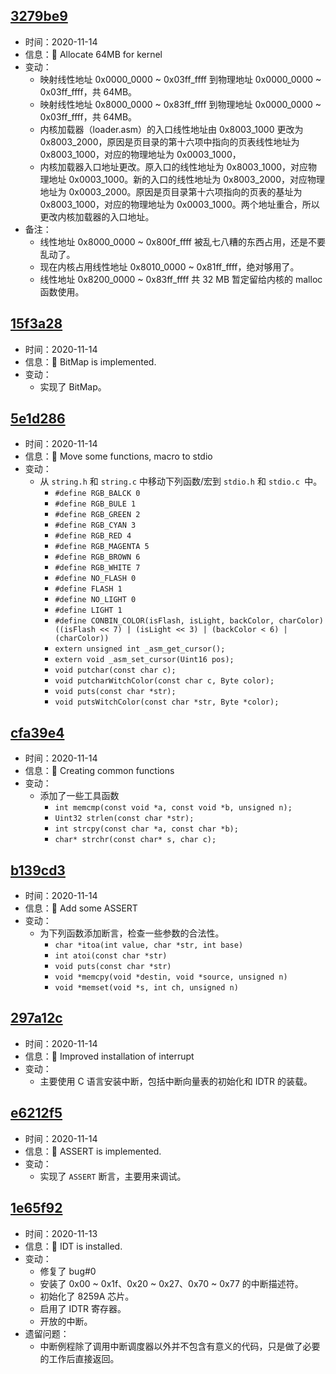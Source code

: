 ## [3279be9](https://github.com/ADD-SP/MiniOS/commit/3279be984483efb8a88e56bc31c65aadb16858ae)

* 时间：2020-11-14
* 信息：:triangular_flag_on_post: Allocate 64MB for kernel
* 变动：
    * 映射线性地址 0x0000_0000 ~ 0x03ff_ffff 到物理地址 0x0000_0000 ~ 0x03ff_ffff，共 64MB。
    * 映射线性地址 0x8000_0000 ~ 0x83ff_ffff 到物理地址 0x0000_0000 ~ 0x03ff_ffff，共 64MB。
    * 内核加载器（loader.asm）的入口线性地址由 0x8003_1000 更改为 0x8003_2000，原因是页目录的第十六项中指向的页表线性地址为 0x8003_1000，对应的物理地址为 0x0003_1000，
    * 内核加载器入口地址更改。原入口的线性地址为 0x8003_1000，对应物理地址 0x0003_1000。新的入口的线性地址为 0x8003_2000，对应物理地址为 0x0003_2000。原因是页目录第十六项指向的页表的基址为 0x8003_1000，对应的物理地址为 0x0003_1000。两个地址重合，所以更改内核加载器的入口地址。
* 备注：
    * 线性地址 0x8000_0000 ~ 0x800f_ffff 被乱七八糟的东西占用，还是不要乱动了。
    * 现在内核占用线性地址 0x8010_0000 ~ 0x81ff_ffff，绝对够用了。
    * 线性地址 0x8200_0000 ~ 0x83ff_ffff 共 32 MB 暂定留给内核的 malloc 函数使用。


## [15f3a28](https://github.com/ADD-SP/MiniOS/commit/15f3a28836fee64884018b9f0a392bdae0b2e634)

* 时间：2020-11-14
* 信息：:triangular_flag_on_post: BitMap is implemented.
* 变动：
    * 实现了 BitMap。

## [5e1d286](https://github.com/ADD-SP/MiniOS/commit/5e1d286bcef4f27b77985e3b67626825cbc75894)

* 时间：2020-11-14
* 信息：:truck: Move some functions, macro to stdio
* 变动：
    * 从 `string.h` 和 `string.c` 中移动下列函数/宏到 `stdio.h` 和 `stdio.c `中。
        * `#define RGB_BALCK 0`
        * `#define RGB_BULE 1`
        * `#define RGB_GREEN 2`
        * `#define RGB_CYAN 3`
        * `#define RGB_RED 4`
        * `#define RGB_MAGENTA 5`
        * `#define RGB_BROWN 6`
        * `#define RGB_WHITE 7`
        * `#define NO_FLASH 0`
        * `#define FLASH 1`
        * `#define NO_LIGHT 0`
        * `#define LIGHT 1`
        * `#define CONBIN_COLOR(isFlash, isLight, backColor, charColor) ((isFlash << 7) | (isLight << 3) | (backColor < 6) | (charColor))`
        * `extern unsigned int _asm_get_cursor();`
        * `extern void _asm_set_cursor(Uint16 pos);`
        * `void putchar(const char c);`
        * `void putcharWitchColor(const char c, Byte color);`
        * `void puts(const char *str);`
        * `void putsWitchColor(const char *str, Byte *color);`

## [cfa39e4](https://github.com/ADD-SP/MiniOS/commit/cfa39e4b3e7f7c03cdcf53edf72164231202ed96)

* 时间：2020-11-14
* 信息：:triangular_flag_on_post: Creating common functions
* 变动：
    * 添加了一些工具函数
        * `int memcmp(const void *a, const void *b, unsigned n);`
        * `Uint32 strlen(const char *str);`
        * `int strcpy(const char *a, const char *b);`
        * `char* strchr(const char* s, char c);`

## [b139cd3](https://github.com/ADD-SP/MiniOS/commit/b139cd39847203e54482ac53c5fcc85e81fd98cf)

* 时间：2020-11-14
* 信息：:triangular_flag_on_post: Add some ASSERT
* 变动：
    * 为下列函数添加断言，检查一些参数的合法性。
        * `char *itoa(int value, char *str, int base)`
        * `int atoi(const char *str)`
        * `void puts(const char *str)`
        * `void *memcpy(void *destin, void *source, unsigned n)`
        * `void *memset(void *s, int ch, unsigned n)`

## [297a12c](https://github.com/ADD-SP/MiniOS/commit/297a12c1f96ba6a8e834691309cff6f0687b487b)

* 时间：2020-11-14
* 信息：:triangular_flag_on_post: Improved installation of interrupt
* 变动：
    * 主要使用 C 语言安装中断，包括中断向量表的初始化和 IDTR 的装载。

## [e6212f5](https://github.com/ADD-SP/MiniOS/commit/e6212f5aedcaf1c0c9411a1b4141bd44585dc16c)

* 时间：2020-11-14
* 信息：:triangular_flag_on_post: ASSERT is implemented.
* 变动：
    * 实现了 `ASSERT` 断言，主要用来调试。



## [1e65f92](https://github.com/ADD-SP/MiniOS/commit/1e65f9244b1e11d915aed745c6373d90dd079500)

* 时间：2020-11-13
* 信息：:triangular_flag_on_post: IDT is installed.
* 变动：
    * 修复了 bug#0
    * 安装了 0x00 ~ 0x1f、0x20 ~ 0x27、0x70 ~ 0x77 的中断描述符。
    * 初始化了 8259A 芯片。
    * 启用了 IDTR 寄存器。
    * 开放的中断。
* 遗留问题：
    * 中断例程除了调用中断调度器以外并不包含有意义的代码，只是做了必要的工作后直接返回。